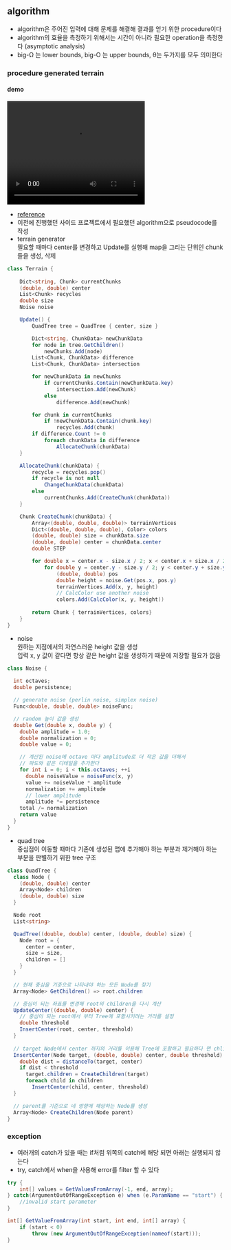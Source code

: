 ## algorithm
- algorithm은 주어진 입력에 대해 문제를 해결해 결과를 얻기 위한 procedure이다   
- algorithm의 효율을 측정하기 위해서는 시간이 아니라 필요한 operation을 측정한다 (asymptotic analysis)   
- big-Ω 는 lower bounds, big-Ο 는 upper bounds, θ는 두가지를 모두 의미한다   
### procedure generated terrain
 #### demo   
   <video src="https://github.com/bartshin/TIL/raw/refs/heads/main/docs/assets/videos/demo.webm" width="320" height="240" controls autoplay></video>
- [reference](https://github.com/simondevyoutube/ProceduralTerrain_Part1)   
- 이전에 진행했던 사이드 프로젝트에서 필요했던 algorithm으로 pseudocode를 작성   
- terrain generator   
  필요할 때마다 center를 변경하고 Update를 실행해 map을 그리는 단위인 chunk들을 생성, 삭제   
```C#
class Terrain {
    
    Dict<string, Chunk> currentChunks
    (double, double) center
    List<Chunk> recycles
    double size
    Noise noise

    Update() {
        QuadTree tree = QuadTree { center, size }

        Dict<string, ChunkData> newChunkData
        for node in tree.GetChildren()
            newChunks.Add(node)
        List<Chunk, ChunkData> difference
        List<Chunk, ChunkData> intersection

        for newChunkData in newChunks
            if currentChunks.Contain(newChunkData.key)
                intersection.Add(newChunk)
            else
                difference.Add(newChunk)

        for chunk in currentChunks
            if !newChunkData.Contain(chunk.key)
                recycles.Add(chunk) 
        if difference.Count != 0
            foreach chunkData in difference
                AllocateChunk(chunkData)
    }

    AllocateChunk(chunkData) {
        recycle = recycles.pop()
        if recycle is not null
            ChangeChunkData(chunkData)
        else
            currentChunks.Add(CreateChunk(chunkData))
    } 

    Chunk CreateChunk(chunkData) {
        Array<(double, double, double)> terrainVertices
        Dict<(double, double, double), Color> colors
        (double, double) size = chunkData.size
        (double, double) center = chunkData.center
        double STEP

        for double x = center.x - size.x / 2; x < center.x + size.x / 2; x += STEP
            for double y = center.y - size.y / 2; y < center.y + size.y / 2; y += STEP
                (double, double) pos
                double height = noise.Get(pos.x, pos.y)
                terrainVertices.Add(x, y, height)
                // CalcColor use another noise
                colors.Add(CalcColor(x, y, height))
        
        return Chunk { terrainVertices, colors}
    }
}
```
- noise   
  원하는 지점에서의 자연스러운 height 값을 생성   
  입력 x, y 값이 같다면 항상 같은 height 값을 생성하기 때문에 저장할 필요가 없음   
```C#
class Noise {
  
  int octaves;
  double persistence;

  // generate noise (perlin noise, simplex noise)
  Func<double, double, double> noiseFunc;

  // random 높이 값을 생성
  double Get(double x, double y) {
    double amplitude = 1.0;
    double normalization = 0;
    double value = 0;

    // 계산된 noise에 octave 마다 amplitude로 더 작은 값을 더해서
    // 파도와 같은 디테일을 추가한다
    for int i = 0; i < this.octaves; ++i 
      double noiseValue = noiseFunc(x, y)
      value += noiseValue * amplitude
      normalization += amplitude
      // lower amplitude
      amplitude *= persistence
    total /= normalization
    return value
  }
}
``` 

- quad tree   
  중심점이 이동할 때마다 기존에 생성된 맵에 추가해야 하는 부분과 제거해야 하는 부분을 판별하기 위한 tree 구조   
```C#
class QuadTree {
  class Node {
    (double, double) center
    Array<Node> children
    (double, double) size
  }

  Node root
  List<string>

  QuadTree((double, double) center, (double, double) size) {
    Node root = {
      center = center,
      size = size,
      children = []
    }
  }

  // 현재 중심을 기준으로 나타내야 하는 모든 Node를 찾기
  Array<Node> GetChildren() => root.children

  // 중심이 되는 좌표를 변경해 root의 children을 다시 계산 
  UpdateCenter((double, double) center) {
    // 중심이 되는 root에서 부터 Tree에 포함시키려는 거리를 설정
    double threshold 
    InsertCenter(root, center, threshold)
  }
 
  // target Node에서 center 까지의 거리를 이용해 Tree에 포함하고 필요하다 면 chlidren을 생성
  InsertCenter(Node target, (double, double) center, double threshold) {
    double dist = distanceTo(target, center)
    if dist < threshold
      target.children = CreateChildren(target)
      foreach child in children
        InsertCenter(child, center, threshold)
  }

  // parent를 기준으로 네 방향에 해당하는 Node를 생성
  Array<Node> CreateChildren(Node parent) 
}
```
### exception
- 여러개의 catch가 있을 때는 if처럼 위쪽의 catch에 해당 되면 아래는 실행되지 않는다   
- try, catch에서 when을 사용해 error를 filter 할 수 있다   
```C#
try {
    int[] values = GetValuesFromArray(-1, end, array);
} catch(ArgumentOutOfRangeException e) when (e.ParamName == "start") {
    //invalid start parameter 
}

int[] GetValueFromArray(int start, int end, int[] array) {
    if (start < 0)    
        throw (new ArgumentOutOfRangeException(nameof(start)));
}
```
